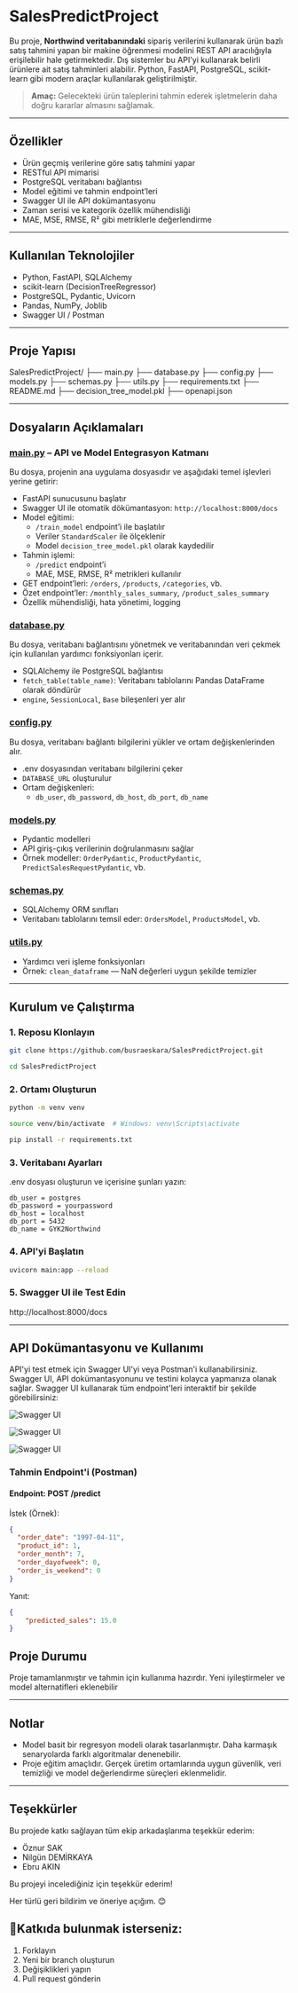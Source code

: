 # SalesPredictProject

Bu proje, **Northwind veritabanındaki** sipariş verilerini kullanarak ürün bazlı satış tahmini yapan bir makine öğrenmesi modelini REST API aracılığıyla erişilebilir hale getirmektedir. Dış sistemler bu API'yi kullanarak belirli ürünlere ait satış tahminleri alabilir. Python, FastAPI, PostgreSQL, scikit-learn gibi modern araçlar kullanılarak geliştirilmiştir. 

> **Amaç:** Gelecekteki ürün taleplerini tahmin ederek işletmelerin daha doğru kararlar almasını sağlamak.


---

## Özellikler

- Ürün geçmiş verilerine göre satış tahmini yapar
- RESTful API mimarisi  
- PostgreSQL veritabanı bağlantısı  
- Model eğitimi ve tahmin endpoint’leri    
- Swagger UI ile API dokümantasyonu
- Zaman serisi ve kategorik özellik mühendisliği  
- MAE, MSE, RMSE, R² gibi metriklerle değerlendirme 

---

## Kullanılan Teknolojiler

- Python, FastAPI, SQLAlchemy
- scikit-learn (DecisionTreeRegressor)
- PostgreSQL, Pydantic, Uvicorn
- Pandas, NumPy, Joblib
- Swagger UI / Postman 

---

## Proje Yapısı

SalesPredictProject/ ├── main.py ├── database.py ├── config.py ├── models.py ├── schemas.py ├── utils.py ├── requirements.txt ├── README.md ├── decision_tree_model.pkl ├── openapi.json

---

## Dosyaların Açıklamaları

### [main.py](./main.py) – API ve Model Entegrasyon Katmanı
Bu dosya, projenin ana uygulama dosyasıdır ve aşağıdaki temel işlevleri yerine getirir:

- FastAPI sunucusunu başlatır  
- Swagger UI ile otomatik dökümantasyon: `http://localhost:8000/docs`  
- Model eğitimi:  
  - `/train_model` endpoint’i ile başlatılır  
  - Veriler `StandardScaler` ile ölçeklenir  
  - Model `decision_tree_model.pkl` olarak kaydedilir  
- Tahmin işlemi:  
  - `/predict` endpoint’i  
  - MAE, MSE, RMSE, R² metrikleri kullanılır  
- GET endpoint’leri: `/orders`, `/products`, `/categories`, vb.  
- Özet endpoint’ler: `/monthly_sales_summary`, `/product_sales_summary`  
- Özellik mühendisliği, hata yönetimi, logging

### [database.py](./database.py) 
Bu dosya, veritabanı bağlantısını yönetmek ve veritabanından veri çekmek için kullanılan yardımcı fonksiyonları içerir. 

- SQLAlchemy ile PostgreSQL bağlantısı  
- `fetch_table(table_name)`: Veritabanı tablolarını Pandas DataFrame olarak döndürür  
- `engine`, `SessionLocal`, `Base` bileşenleri yer alır  

### [config.py](./config.py) 
Bu dosya, veritabanı bağlantı bilgilerini yükler ve ortam değişkenlerinden alır.

- .env dosyasından veritabanı bilgilerini çeker  
- `DATABASE_URL` oluşturulur  
- Ortam değişkenleri:
  - `db_user`, `db_password`, `db_host`, `db_port`, `db_name`  

### [models.py](./models.py)
- Pydantic modelleri  
- API giriş-çıkış verilerinin doğrulanmasını sağlar  
- Örnek modeller: `OrderPydantic`, `ProductPydantic`, `PredictSalesRequestPydantic`, vb.

### [schemas.py](./schemas.py)

- SQLAlchemy ORM sınıfları  
- Veritabanı tablolarını temsil eder: `OrdersModel`, `ProductsModel`, vb.  

### [utils.py](./utils.py)
- Yardımcı veri işleme fonksiyonları  
- Örnek: `clean_dataframe` — NaN değerleri uygun şekilde temizler  

---

##  Kurulum ve Çalıştırma

### 1. Reposu Klonlayın
```bash
git clone https://github.com/busraeskara/SalesPredictProject.git 

cd SalesPredictProject
```

### 2. Ortamı Oluşturun
```bash
python -m venv venv

source venv/bin/activate  # Windows: venv\Scripts\activate

pip install -r requirements.txt
```

### 3. Veritabanı Ayarları
.env dosyası oluşturun ve içerisine şunları yazın:
```env
db_user = postgres
db_password = yourpassword
db_host = localhost
db_port = 5432
db_name = GYK2Northwind
```

### 4. API'yi Başlatın
```bash
uvicorn main:app --reload
```

### 5. Swagger UI ile Test Edin
 http://localhost:8000/docs

---

## API Dokümantasyonu ve Kullanımı
API'yi test etmek için Swagger UI'yi veya Postman'i kullanabilirsiniz. Swagger UI, API dokümantasyonunu ve testini kolayca yapmanıza olanak sağlar. Swagger UI kullanarak tüm endpoint'leri interaktif bir şekilde görebilirsiniz:

![Swagger UI](./swagger_screenshot1.PNG)

![Swagger UI](./swagger_screenshot2.PNG)

![Swagger UI](./swagger_screenshot3.PNG)


### Tahmin Endpoint'i (Postman)
####  Endpoint: POST /predict

İstek (Örnek):

```json
{
  "order_date": "1997-04-11",
  "product_id": 1,
  "order_month": 7,
  "order_dayofweek": 0,
  "order_is_weekend": 0
}
```

Yanıt:

```json
{
    "predicted_sales": 15.0
}
```

## Proje Durumu

Proje tamamlanmıştır ve tahmin için kullanıma hazırdır. Yeni iyileştirmeler ve model alternatifleri eklenebilir

---

## Notlar
- Model basit bir regresyon modeli olarak tasarlanmıştır. Daha karmaşık senaryolarda farklı algoritmalar denenebilir.
- Proje eğitim amaçlıdır. Gerçek üretim ortamlarında uygun güvenlik, veri temizliği ve model değerlendirme süreçleri eklenmelidir.

---

## Teşekkürler

Bu projede katkı sağlayan tüm ekip arkadaşlarıma teşekkür ederim:

- Öznur SAK
- Nilgün DEMİRKAYA
- Ebru AKIN

Bu projeyi incelediğiniz için teşekkür ederim!

Her türlü geri bildirim ve öneriye açığım. 😊

## 🤝Katkıda bulunmak isterseniz:
1. Forklayın
2. Yeni bir branch oluşturun
3. Değişiklikleri yapın
4. Pull request gönderin
